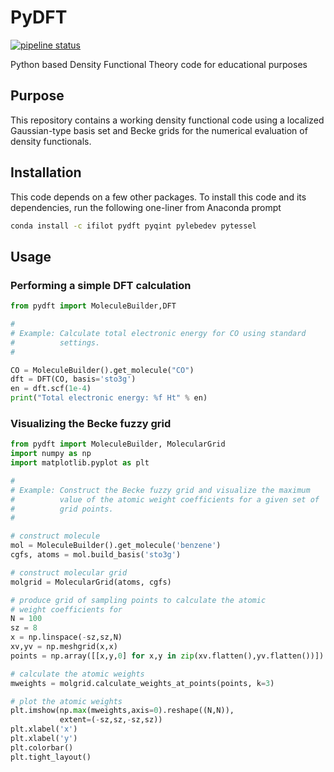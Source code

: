 # PyDFT

[![pipeline status](https://gitlab.tue.nl/ifilot/pydft/badges/master/pipeline.svg)](https://gitlab.tue.nl/ifilot/pydft/-/commits/master)

Python based Density Functional Theory code for educational purposes

## Purpose

This repository contains a working density functional code using a localized
Gaussian-type basis set and Becke grids for the numerical evaluation
of density functionals.

## Installation

This code depends on a few other packages. To install this code and its
dependencies, run the following one-liner from Anaconda prompt

```bash
conda install -c ifilot pydft pyqint pylebedev pytessel
```

## Usage

### Performing a simple DFT calculation

```python
from pydft import MoleculeBuilder,DFT

#
# Example: Calculate total electronic energy for CO using standard
#          settings.
#

CO = MoleculeBuilder().get_molecule("CO")
dft = DFT(CO, basis='sto3g')
en = dft.scf(1e-4)
print("Total electronic energy: %f Ht" % en)
```

### Visualizing the Becke fuzzy grid

```python
from pydft import MoleculeBuilder, MolecularGrid
import numpy as np
import matplotlib.pyplot as plt

#
# Example: Construct the Becke fuzzy grid and visualize the maximum
#          value of the atomic weight coefficients for a given set of
#          grid points.
#

# construct molecule
mol = MoleculeBuilder().get_molecule('benzene')
cgfs, atoms = mol.build_basis('sto3g')

# construct molecular grid
molgrid = MolecularGrid(atoms, cgfs)

# produce grid of sampling points to calculate the atomic
# weight coefficients for
N = 100
sz = 8
x = np.linspace(-sz,sz,N)
xv,yv = np.meshgrid(x,x)
points = np.array([[x,y,0] for x,y in zip(xv.flatten(),yv.flatten())])

# calculate the atomic weights
mweights = molgrid.calculate_weights_at_points(points, k=3)

# plot the atomic weights
plt.imshow(np.max(mweights,axis=0).reshape((N,N)),
           extent=(-sz,sz,-sz,sz))
plt.xlabel('x')
plt.xlabel('y')
plt.colorbar()
plt.tight_layout()
```